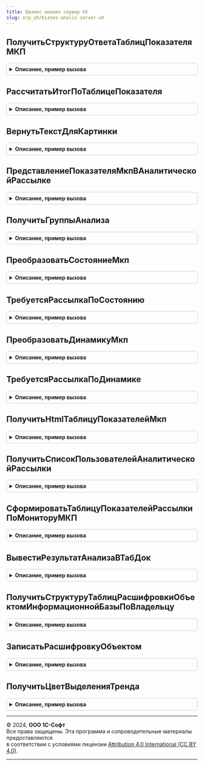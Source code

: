 ```yaml
---
title: Бизнес анализ сервер УХ
slug: erp_uh/biznes-analiz-server-uh
---
```



## ПолучитьСтруктуруОтветаТаблицПоказателяМКП
<details style="margin: 1em 0; padding: 0.5em; border: 1px solid #ccc; border-radius: 6px;">

<summary style="font-weight: bold; cursor: pointer;">Описание, пример вызова</summary>

```bsl
// Модуль предназначен для реализации фукнциональности блока Бизнес-Анализ в
// контексте серверного кода.
////////////////////////////////////////////////////////////////////////////////

// Возвращает структуру, содержащую таблицы для базового периода, периода сравнения и плана
// по показателелю Объект, параметрам ВнешнийКонтекст и операнду ИмяОперанда. Когда
// нет операндов по данным значениям - возвращает пустые таблицы.
Функция ПолучитьСтруктуруОтветаТаблицПоказателяМКП(Показатель, Контекст, ИмяОперанда = "") Экспорт
```

Пример вызова
```bsl
Результат = БизнесАнализСерверУХ.ПолучитьСтруктуруОтветаТаблицПоказателяМКП(Показатель, Контекст, ИмяОперанда);
```
</details>

## РассчитатьИтогПоТаблицеПоказателя
<details style="margin: 1em 0; padding: 0.5em; border: 1px solid #ccc; border-radius: 6px;">

<summary style="font-weight: bold; cursor: pointer;">Описание, пример вызова</summary>

```bsl

// Рассчитывает итоговое значение в колонке Значение по способу СпособРасчетаИтогаВход.
// По умолчанию вычисляет сумму значений.
Функция РассчитатьИтогПоТаблицеПоказателя(ТаблицаПоказателяВход, СпособРасчетаИтогаВход = Неопределено) Экспорт
```

Пример вызова
```bsl
Результат = БизнесАнализСерверУХ.РассчитатьИтогПоТаблицеПоказателя(ТаблицаПоказателяВход, СпособРасчетаИтогаВход);
```
</details>

## ВернутьТекстДляКартинки
<details style="margin: 1em 0; padding: 0.5em; border: 1px solid #ccc; border-radius: 6px;">

<summary style="font-weight: bold; cursor: pointer;">Описание, пример вызова</summary>

```bsl

// Возвращает HTML-представление картинки для состояния Состояние показателя МКП.
// Если параметр ГрафическиВход - Истина, то будет создан тег <img>, иначе -
// UNICODE-представление.
Функция ВернутьТекстДляКартинки(Состояние, ГрафическиВход = Истина) Экспорт
```

Пример вызова
```bsl
Результат = БизнесАнализСерверУХ.ВернутьТекстДляКартинки(Состояние, ГрафическиВход);
```
</details>

## ПредставлениеПоказателяМкпВАналитическойРассылке
<details style="margin: 1em 0; padding: 0.5em; border: 1px solid #ccc; border-radius: 6px;">

<summary style="font-weight: bold; cursor: pointer;">Описание, пример вызова</summary>

```bsl

// Возвращает текстовое представление показателя МКП для вывода в аналитическую рассылку.
Функция ПредставлениеПоказателяМкпВАналитическойРассылке(ПоказательВход) Экспорт
```

Пример вызова
```bsl
Результат = БизнесАнализСерверУХ.ПредставлениеПоказателяМкпВАналитическойРассылке(ПоказательВход) 
```
</details>

## ПолучитьГруппыАнализа
<details style="margin: 1em 0; padding: 0.5em; border: 1px solid #ccc; border-radius: 6px;">

<summary style="font-weight: bold; cursor: pointer;">Описание, пример вызова</summary>

```bsl

// Возвращает массив имён групп анализа показателей по таблице анализа ТаблицаАнализаВход.
Функция ПолучитьГруппыАнализа(ТаблицаАнализаВход) Экспорт
```

Пример вызова
```bsl
Результат = БизнесАнализСерверУХ.ПолучитьГруппыАнализа(ТаблицаАнализаВход));
```
</details>

## ПреобразоватьСостояниеМкп
<details style="margin: 1em 0; padding: 0.5em; border: 1px solid #ccc; border-radius: 6px;">

<summary style="font-weight: bold; cursor: pointer;">Описание, пример вызова</summary>

```bsl

// Преобразует числовое представление СостояниеВход состояния показателя МКП
// в представление в виде перечисления.
Функция ПреобразоватьСостояниеМкп(СостояниеВход) Экспорт
```

Пример вызова
```bsl
Результат = БизнесАнализСерверУХ.ПреобразоватьСостояниеМкп(СостояниеВход));
```
</details>

## ТребуетсяРассылкаПоСостоянию
<details style="margin: 1em 0; padding: 0.5em; border: 1px solid #ccc; border-radius: 6px;">

<summary style="font-weight: bold; cursor: pointer;">Описание, пример вызова</summary>

```bsl

// Определяет нужно ли рассылать показатель по предыдущему ПредыдущееСостояниеВход
// и новому НовоеСостояниеВход его состоянию, ориентируясь на настройки аналитической
// рассылки РассылкаВход.
Функция ТребуетсяРассылкаПоСостоянию(ПредыдущееСостояниеВход, НовоеСостояниеВход, РассылкаВход) Экспорт
```

Пример вызова
```bsl
Результат = БизнесАнализСерверУХ.ТребуетсяРассылкаПоСостоянию(ПредыдущееСостояниеВход, НовоеСостояниеВход, РассылкаВход));
```
</details>

## ПреобразоватьДинамикуМкп
<details style="margin: 1em 0; padding: 0.5em; border: 1px solid #ccc; border-radius: 6px;">

<summary style="font-weight: bold; cursor: pointer;">Описание, пример вызова</summary>

```bsl

// Преобразует числовое представление ДинамикаВход динамики показателя МКП
// в представление в виде перечисления.
Функция ПреобразоватьДинамикуМкп(ДинамикаВход) Экспорт
```

Пример вызова
```bsl
Результат = БизнесАнализСерверУХ.ПреобразоватьДинамикуМкп(ДинамикаВход));
```
</details>

## ТребуетсяРассылкаПоДинамике
<details style="margin: 1em 0; padding: 0.5em; border: 1px solid #ccc; border-radius: 6px;">

<summary style="font-weight: bold; cursor: pointer;">Описание, пример вызова</summary>

```bsl

// Определяет нужно ли рассылать показатель по предыдущей ПредыдущаяДинамикаВход
// и новой НоваяДинамикаВход его динамике, ориентируясь на настройки аналитической
// рассылки РассылкаВход.
Функция ТребуетсяРассылкаПоДинамике(ПредыдущаяДинамикаВход, НоваяДинамикаВход, РассылкаВход) Экспорт
```

Пример вызова
```bsl
Результат = БизнесАнализСерверУХ.ТребуетсяРассылкаПоДинамике(ПредыдущаяДинамикаВход, НоваяДинамикаВход, РассылкаВход));
```
</details>

## ПолучитьHtmlТаблицуПоказателейМкп
<details style="margin: 1em 0; padding: 0.5em; border: 1px solid #ccc; border-radius: 6px;">

<summary style="font-weight: bold; cursor: pointer;">Описание, пример вызова</summary>

```bsl

// Возвращает HTML-текст для рассылки монитора ключевых показателей РассылаемыйОбъект по настройке
// НастройкаПанели, где показатели входят в таблицу ТаблицаПоказателей.
Функция ПолучитьHtmlТаблицуПоказателейМкп(РассылаемыйОбъект, НастройкаПанели, ТаблицаПоказателей, РассылкаВход) Экспорт
```

Пример вызова
```bsl
Результат = БизнесАнализСерверУХ.ПолучитьHtmlТаблицуПоказателейМкп(РассылаемыйОбъект, НастройкаПанели, ТаблицаПоказателей, РассылкаВход) 
```
</details>

## ПолучитьСписокПользователейАналитическойРассылки
<details style="margin: 1em 0; padding: 0.5em; border: 1px solid #ccc; border-radius: 6px;">

<summary style="font-weight: bold; cursor: pointer;">Описание, пример вызова</summary>

```bsl

// Получает список для аналитической рассылки.
Функция ПолучитьСписокПользователейАналитическойРассылки(ОбъектРассылки, АналитическаяПодпискаВход) Экспорт
```

Пример вызова
```bsl
Результат = БизнесАнализСерверУХ.ПолучитьСписокПользователейАналитическойРассылки(ОбъектРассылки, АналитическаяПодпискаВход) 
```
</details>

## СформироватьТаблицуПоказателейРассылкиПоМониторуМКП
<details style="margin: 1em 0; padding: 0.5em; border: 1px solid #ccc; border-radius: 6px;">

<summary style="font-weight: bold; cursor: pointer;">Описание, пример вызова</summary>

```bsl

// Формирует таблицу показателей со всеми показателями, входящими
// в монитор, а также с включенным контролем динамиики и состояния.
Функция СформироватьТаблицуПоказателейРассылкиПоМониторуМКП(МониторВход) Экспорт
```

Пример вызова
```bsl
Результат = БизнесАнализСерверУХ.СформироватьТаблицуПоказателейРассылкиПоМониторуМКП(МониторВход) 
```
</details>

## ВывестиРезультатАнализаВТабДок
<details style="margin: 1em 0; padding: 0.5em; border: 1px solid #ccc; border-radius: 6px;">

<summary style="font-weight: bold; cursor: pointer;">Описание, пример вызова</summary>

```bsl

// Возвращает табличный документ, в который веден отчет по значениям
// ТаблицаЗначенийПоказателейМкпВход монитора ключевых показаелей.
Функция ВывестиРезультатАнализаВТабДок(ТаблицаЗначенийПоказателейМкпВход, НаименованиеМонитораВход = "") Экспорт
```

Пример вызова
```bsl
Результат = БизнесАнализСерверУХ.ВывестиРезультатАнализаВТабДок(ТаблицаЗначенийПоказателейМкпВход, НаименованиеМонитораВход);
```
</details>

## ПолучитьСтруктуруТаблицРасшифровкиОбъектомИнформационнойБазыПоВладельцу
<details style="margin: 1em 0; padding: 0.5em; border: 1px solid #ccc; border-radius: 6px;">

<summary style="font-weight: bold; cursor: pointer;">Описание, пример вызова</summary>

```bsl

// Возвращает стуруктуру, содержащую структуру таблиц с данными расшифровки объектом по владельцу
// ВладелецВход.
Функция ПолучитьСтруктуруТаблицРасшифровкиОбъектомИнформационнойБазыПоВладельцу(ВладелецВход) Экспорт
```

Пример вызова
```bsl
Результат = БизнесАнализСерверУХ.ПолучитьСтруктуруТаблицРасшифровкиОбъектомИнформационнойБазыПоВладельцу(ВладелецВход) 
```
</details>

## ЗаписатьРасшифровкуОбъектом
<details style="margin: 1em 0; padding: 0.5em; border: 1px solid #ccc; border-radius: 6px;">

<summary style="font-weight: bold; cursor: pointer;">Описание, пример вызова</summary>

```bsl

// Записывает в информационную базу данные ТаблицаРасшифровокВход и ТаблицаПараметровВход расшифровок
// объектом информационной базы по объекту ВладелецВход с наименованием НаименованиеОбъектаВход. Возвращает
// успешность выполнения записи.
Функция ЗаписатьРасшифровкуОбъектом(ВладелецВход, ТаблицаРасшифровокВход, ТаблицаПараметровВход, НаименованиеОбъектаВход = "") Экспорт
```

Пример вызова
```bsl
Результат = БизнесАнализСерверУХ.ЗаписатьРасшифровкуОбъектом(ВладелецВход, ТаблицаРасшифровокВход, ТаблицаПараметровВход, НаименованиеОбъектаВход);
```
</details>

## ПолучитьЦветВыделенияТренда
<details style="margin: 1em 0; padding: 0.5em; border: 1px solid #ccc; border-radius: 6px;">

<summary style="font-weight: bold; cursor: pointer;">Описание, пример вызова</summary>

```bsl

// Для показателя ПоказательВход получает цвет оформления тренда со значением ОтносительноеИзменениеВход.
Функция ПолучитьЦветВыделенияТренда(ПоказательВход, ОтносительноеИзменениеВход, ТекущееЗначениеПоказателяВход = Неопределено, ЭтоДинамикаВход = Ложь) Экспорт
```

Пример вызова
```bsl
Результат = БизнесАнализСерверУХ.ПолучитьЦветВыделенияТренда(ПоказательВход, ОтносительноеИзменениеВход, ТекущееЗначениеПоказателяВход, ЭтоДинамикаВход);
```
</details>

---

© 2024, **ООО 1С-Софт**  
Все права защищены. Эта программа и сопроводительные материалы предоставляются  
в соответствии с условиями лицензии [Attribution 4.0 International (CC BY 4.0)](https://creativecommons.org/licenses/by/4.0/legalcode).

---
